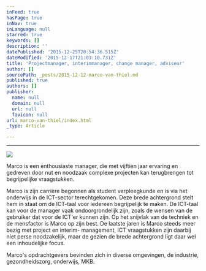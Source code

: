 ```yaml
---
inFeed: true
hasPage: true
inNav: true
inLanguage: null
starred: true
keywords: []
description: ''
datePublished: '2015-12-25T20:54:36.515Z'
dateModified: '2015-12-17T21:03:10.731Z'
title: 'Projectmanager, interimmanager, change manager, adviseur'
author: []
sourcePath: _posts/2015-12-12-marco-van-thiel.md
published: true
authors: []
publisher:
  name: null
  domain: null
  url: null
  favicon: null
url: marco-van-thiel/index.html
_type: Article

---
```

****
![](https://s3-us-west-2.amazonaws.com/the-grid-img/p/e21c557733d8641570cad028056ea46c82904855.jpg)

Marco is een enthousiaste manager, die met vijftien jaar
ervaring en gedreven door nut en noodzaak complexe projecten kan terugbrengen
tot begrijpelijke vraagstukken.

Marco is zijn carrière begonnen als student verpleegkunde en
is via het onderwijs in de ICT-sector terechtgekomen. Deze brede achtergrond
stelt hem in staat om de ICT-taal voor iedereen begrijpelijk te maken. De
ICT-taal kan voor de manager vaak ondoorgrondelijk zijn, zoals de wensen van de
gebruiker dat voor de ICT'er kunnen zijn. Op het snijvlak van de techniek en de
mensfactor is Marco op zijn best. De laatste jaren is Marco steeds meer bezig
met project en interim- management, ICT vraagstukken zijn daarbij niet perse
noodzakelijk, maar de gezien de brede achtergrond ligt daar wel een
inhoudelijke focus. 

Marco's opdrachtgevers bevinden zich in diverse omgevingen,
de industrie, gezondheidszorg, onderwijs, MKB.